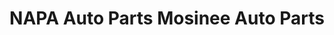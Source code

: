 ---
title: "NAPA Auto Parts Mosinee Auto Parts"
url: /mosinee/napa-auto-parts-mosinee-auto-parts/
shop: car parts
---